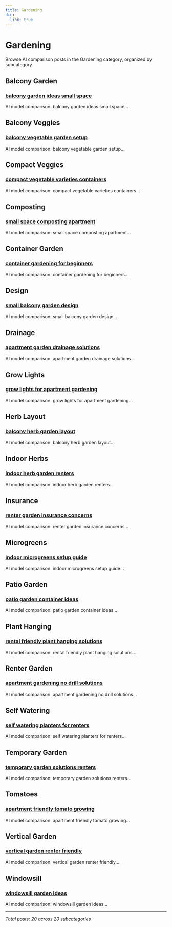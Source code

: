 ```yaml
---
title: Gardening
dir:
  link: true
---
```


# Gardening

Browse AI comparison posts in the Gardening category, organized by subcategory.

## Balcony Garden

### [balcony garden ideas small space](balcony-garden/claude-vs-deepseek-vs-grok-balcony-garden-8111.md)

AI model comparison: balcony garden ideas small space...

## Balcony Veggies

### [balcony vegetable garden setup](balcony-veggies/deepseek-vs-grok-vs-mistral-balcony-veggies-5490.md)

AI model comparison: balcony vegetable garden setup...

## Compact Veggies

### [compact vegetable varieties containers](compact-veggies/chatgpt-vs-gemini-vs-grok-compact-veggies-5766.md)

AI model comparison: compact vegetable varieties containers...

## Composting

### [small space composting apartment](composting/chatgpt-vs-gemini-vs-mistral-composting-8554.md)

AI model comparison: small space composting apartment...

## Container Garden

### [container gardening for beginners](container-garden/chatgpt-vs-gemini-vs-grok-container-garden-9997.md)

AI model comparison: container gardening for beginners...

## Design

### [small balcony garden design](design/claude-vs-gemini-vs-grok-design-2978.md)

AI model comparison: small balcony garden design...

## Drainage

### [apartment garden drainage solutions](drainage/claude-vs-gemini-vs-mistral-drainage-1798.md)

AI model comparison: apartment garden drainage solutions...

## Grow Lights

### [grow lights for apartment gardening](grow-lights/chatgpt-vs-deepseek-vs-gemini-grow-lights-7888.md)

AI model comparison: grow lights for apartment gardening...

## Herb Layout

### [balcony herb garden layout](herb-layout/claude-vs-gemini-vs-grok-herb-layout-7741.md)

AI model comparison: balcony herb garden layout...

## Indoor Herbs

### [indoor herb garden renters](indoor-herbs/claude-vs-deepseek-vs-mistral-indoor-herbs-7986.md)

AI model comparison: indoor herb garden renters...

## Insurance

### [renter garden insurance concerns](insurance/deepseek-vs-gemini-vs-mistral-insurance-4574.md)

AI model comparison: renter garden insurance concerns...

## Microgreens

### [indoor microgreens setup guide](microgreens/chatgpt-vs-claude-vs-mistral-microgreens-2474.md)

AI model comparison: indoor microgreens setup guide...

## Patio Garden

### [patio garden container ideas](patio-garden/chatgpt-vs-gemini-vs-grok-patio-garden-3742.md)

AI model comparison: patio garden container ideas...

## Plant Hanging

### [rental friendly plant hanging solutions](plant-hanging/chatgpt-vs-claude-vs-gemini-plant-hanging-4352.md)

AI model comparison: rental friendly plant hanging solutions...

## Renter Garden

### [apartment gardening no drill solutions](renter-garden/deepseek-vs-gemini-vs-mistral-renter-garden-6627.md)

AI model comparison: apartment gardening no drill solutions...

## Self Watering

### [self watering planters for renters](self-watering/chatgpt-vs-gemini-vs-mistral-self-watering-9634.md)

AI model comparison: self watering planters for renters...

## Temporary Garden

### [temporary garden solutions renters](temporary-garden/chatgpt-vs-deepseek-vs-gemini-temporary-garden-5851.md)

AI model comparison: temporary garden solutions renters...

## Tomatoes

### [apartment friendly tomato growing](tomatoes/chatgpt-vs-gemini-vs-grok-tomatoes-5576.md)

AI model comparison: apartment friendly tomato growing...

## Vertical Garden

### [vertical garden renter friendly](vertical-garden/claude-vs-deepseek-vs-mistral-vertical-garden-9228.md)

AI model comparison: vertical garden renter friendly...

## Windowsill

### [windowsill garden ideas](windowsill/chatgpt-vs-gemini-vs-grok-windowsill-5555.md)

AI model comparison: windowsill garden ideas...

---

*Total posts: 20 across 20 subcategories*
